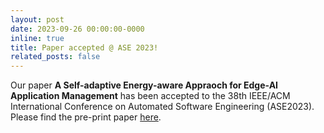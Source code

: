 ```yaml
---
layout: post
date: 2023-09-26 00:00:00-0000
inline: true
title: Paper accepted @ ASE 2023!
related_posts: false
---
```


Our paper **A Self-adaptive Energy-aware Appraoch for Edge-AI Application Management**
has been accepted to the 38th IEEE/ACM International Conference on Automated Software Engineering (ASE2023).
Please find the pre-print paper [here](https://arxiv.org/abs/2309.00022).